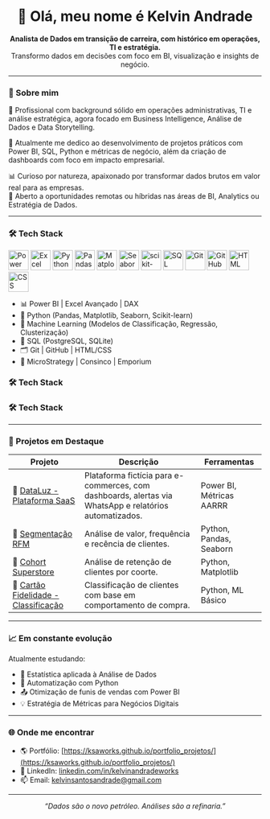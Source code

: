 <h1 align="center">👋 Olá, meu nome é Kelvin Andrade</h1>

<p align="center">
  <strong>Analista de Dados em transição de carreira, com histórico em operações, TI e estratégia.</strong><br>
  Transformo dados em decisões com foco em BI, visualização e insights de negócio.
</p>

---

### 🧠 Sobre mim

🎯 Profissional com background sólido em operações administrativas, TI e análise estratégica, agora focado em Business Intelligence, Análise de Dados e Data Storytelling.

📍 Atualmente me dedico ao desenvolvimento de projetos práticos com Power BI, SQL, Python e métricas de negócio, além da criação de dashboards com foco em impacto empresarial.

📊 Curioso por natureza, apaixonado por transformar dados brutos em valor real para as empresas.  
💼 Aberto a oportunidades remotas ou híbridas nas áreas de BI, Analytics ou Estratégia de Dados.

---

### 🛠️ Tech Stack
<p align="left">
  <!-- Power BI -->
  <img src="https://www.vectorlogo.zone/logos/microsoft_powerbi/microsoft_powerbi-icon.svg" alt="Power BI" width="40" />
  
  <!-- Excel -->
  <img src="https://cdn.jsdelivr.net/gh/devicons/devicon/icons/excel/excel-original.svg" alt="Excel" width="40" />
  
  <!-- Python -->
  <img src="https://cdn.jsdelivr.net/gh/devicons/devicon/icons/python/python-original.svg" alt="Python" width="40" />
  
  <!-- Pandas -->
  <img src="https://cdn.jsdelivr.net/gh/devicons/devicon/icons/pandas/pandas-original.svg" alt="Pandas" width="40" />
  
  <!-- Matplotlib -->
  <img src="https://matplotlib.org/_static/logo2_compressed.svg" alt="Matplotlib" width="40" />
  
  <!-- Seaborn (não tem ícone oficial) -->
  <img src="https://seaborn.pydata.org/_static/logo-wide-lightbg.svg" alt="Seaborn" width="40" />
  
  <!-- Scikit-learn -->
  <img src="https://upload.wikimedia.org/wikipedia/commons/0/05/Scikit_learn_logo_small.svg" alt="scikit-learn" width="40"/>
  
  <!-- SQL -->
  <img src="https://cdn.jsdelivr.net/gh/devicons/devicon/icons/mysql/mysql-original-wordmark.svg" alt="SQL" width="40" />
  
  <!-- Git -->
  <img src="https://cdn.jsdelivr.net/gh/devicons/devicon/icons/git/git-original.svg" alt="Git" width="40" />
  
  <!-- GitHub -->
  <img src="https://cdn.jsdelivr.net/gh/devicons/devicon/icons/github/github-original.svg" alt="GitHub" width="40" />
  
  <!-- HTML -->
  <img src="https://cdn.jsdelivr.net/gh/devicons/devicon/icons/html5/html5-original.svg" alt="HTML" width="40" />
  
  <!-- CSS -->
  <img src="https://cdn.jsdelivr.net/gh/devicons/devicon/icons/css3/css3-original.svg" alt="CSS" width="40" />
</p>

- 📊 Power BI | Excel Avançado | DAX
- 🐍 Python (Pandas, Matplotlib, Seaborn, Scikit-learn)
- 🤖 Machine Learning (Modelos de Classificação, Regressão, Clusterização)
- 🧠 SQL (PostgreSQL, SQLite)
- 🗂️ Git | GitHub | HTML/CSS
- 📁 MicroStrategy | Consinco | Emporium
### 🛠️ Tech Stack

### 🛠️ Tech Stack




---

### 📌 Projetos em Destaque

| Projeto | Descrição | Ferramentas |
|--------|-----------|-------------|
| 🔹 [DataLuz - Plataforma SaaS](https://github.com/ksaworks/dataluz-plataforma-saas) | Plataforma fictícia para e-commerces, com dashboards, alertas via WhatsApp e relatórios automatizados. | Power BI, Métricas AARRR |
| 🔹 [Segmentação RFM](https://github.com/ksaworks/rfm-segmentacao) | Análise de valor, frequência e recência de clientes. | Python, Pandas, Seaborn |
| 🔹 [Cohort Superstore](https://github.com/ksaworks/analise-cohort-superstore) | Análise de retenção de clientes por coorte. | Python, Matplotlib |
| 🔹 [Cartão Fidelidade - Classificação](https://github.com/ksaworks/projeto-cartao-fidelidade) | Classificação de clientes com base em comportamento de compra. | Python, ML Básico |

---

### 📈 Em constante evolução

Atualmente estudando:

- 📘 Estatística aplicada à Análise de Dados
- 🔄 Automatização com Python
- 📤 Otimização de funis de vendas com Power BI
- 💡 Estratégia de Métricas para Negócios Digitais

---

### 🌐 Onde me encontrar

- 🌎 Portfólio: [https://ksaworks.github.io/portfolio_projetos/](https://ksaworks.github.io/portfolio_projetos/)
- 💼 LinkedIn: [linkedin.com/in/kelvinandradeworks](https://linkedin.com/in/kelvinandradeworks)
- 📫 Email: kelvinsantosandrade@gmail.com

---

<p align="center"><i>“Dados são o novo petróleo. Análises são a refinaria.”</i></p>
